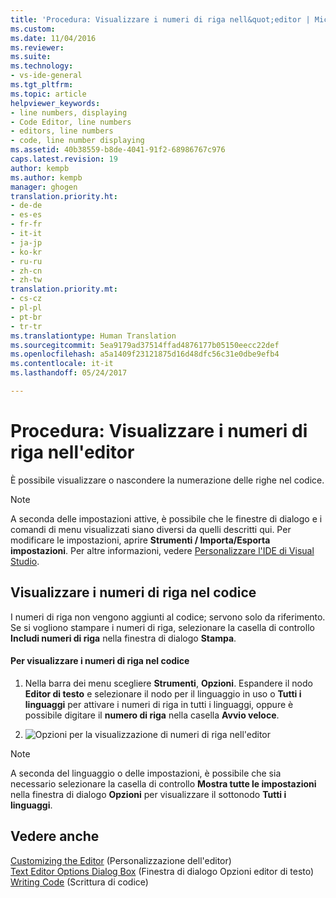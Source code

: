 ```yaml
---
title: 'Procedura: Visualizzare i numeri di riga nell&quot;editor | Microsoft Docs'
ms.custom: 
ms.date: 11/04/2016
ms.reviewer: 
ms.suite: 
ms.technology:
- vs-ide-general
ms.tgt_pltfrm: 
ms.topic: article
helpviewer_keywords:
- line numbers, displaying
- Code Editor, line numbers
- editors, line numbers
- code, line number displaying
ms.assetid: 40b38559-b8de-4041-91f2-68986767c976
caps.latest.revision: 19
author: kempb
ms.author: kempb
manager: ghogen
translation.priority.ht:
- de-de
- es-es
- fr-fr
- it-it
- ja-jp
- ko-kr
- ru-ru
- zh-cn
- zh-tw
translation.priority.mt:
- cs-cz
- pl-pl
- pt-br
- tr-tr
ms.translationtype: Human Translation
ms.sourcegitcommit: 5ea9179ad37514ffad4876177b05150eecc22def
ms.openlocfilehash: a5a1409f23121875d16d48dfc56c31e0dbe9efb4
ms.contentlocale: it-it
ms.lasthandoff: 05/24/2017

---
```

# <a name="how-to-display-line-numbers-in-the-editor"></a>Procedura: Visualizzare i numeri di riga nell'editor
È possibile visualizzare o nascondere la numerazione delle righe nel codice.  
  
> [!NOTE]
>  A seconda delle impostazioni attive, è possibile che le finestre di dialogo e i comandi di menu visualizzati siano diversi da quelli descritti qui. Per modificare le impostazioni, aprire **Strumenti / Importa/Esporta impostazioni**. Per altre informazioni, vedere [Personalizzare l'IDE di Visual Studio](../../ide/personalizing-the-visual-studio-ide.md).  
  
## <a name="display-line-numbers-in-code"></a>Visualizzare i numeri di riga nel codice  
 I numeri di riga non vengono aggiunti al codice; servono solo da riferimento. Se si vogliono stampare i numeri di riga, selezionare la casella di controllo **Includi numeri di riga** nella finestra di dialogo **Stampa**.  
  
#### <a name="to-display-line-numbers-in-code"></a>Per visualizzare i numeri di riga nel codice  
  
1.  Nella barra dei menu scegliere **Strumenti**, **Opzioni**. Espandere il nodo **Editor di testo** e selezionare il nodo per il linguaggio in uso o **Tutti i linguaggi** per attivare i numeri di riga in tutti i linguaggi, oppure è possibile digitare il **numero di riga** nella casella **Avvio veloce**.  
  
2.  ![Opzioni per la visualizzazione di numeri di riga nell'editor](../../ide/reference/media/vs_displaylinenumbers.png "VS_DisplayLineNumbers")  
  
> [!NOTE]
>  A seconda del linguaggio o delle impostazioni, è possibile che sia necessario selezionare la casella di controllo **Mostra tutte le impostazioni** nella finestra di dialogo **Opzioni** per visualizzare il sottonodo **Tutti i linguaggi**.  
  
## <a name="see-also"></a>Vedere anche  
 [Customizing the Editor](../../ide/customizing-the-editor.md)  (Personalizzazione dell'editor)  
 [Text Editor Options Dialog Box](../../ide/reference/text-editor-options-dialog-box.md)  (Finestra di dialogo Opzioni editor di testo)  
 [Writing Code](../../ide/writing-code-in-the-code-and-text-editor.md) (Scrittura di codice)
